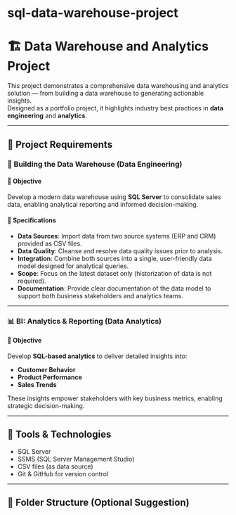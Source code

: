 # sql-data-warehouse-project
# 🏗️ Data Warehouse and Analytics Project

This project demonstrates a comprehensive data warehousing and analytics solution — from building a data warehouse to generating actionable insights.  
Designed as a portfolio project, it highlights industry best practices in **data engineering** and **analytics**.

---

## 📌 Project Requirements

### 🔧 Building the Data Warehouse (Data Engineering)

#### 🎯 Objective  
Develop a modern data warehouse using **SQL Server** to consolidate sales data, enabling analytical reporting and informed decision-making.

#### 📝 Specifications
- **Data Sources**: Import data from two source systems (ERP and CRM) provided as CSV files.
- **Data Quality**: Cleanse and resolve data quality issues prior to analysis.
- **Integration**: Combine both sources into a single, user-friendly data model designed for analytical queries.
- **Scope**: Focus on the latest dataset only (historization of data is not required).
- **Documentation**: Provide clear documentation of the data model to support both business stakeholders and analytics teams.

---

### 📊 BI: Analytics & Reporting (Data Analytics)

#### 🎯 Objective  
Develop **SQL-based analytics** to deliver detailed insights into:
- **Customer Behavior**
- **Product Performance**
- **Sales Trends**

These insights empower stakeholders with key business metrics, enabling strategic decision-making.

---

## 🧰 Tools & Technologies
- SQL Server
- SSMS (SQL Server Management Studio)
- CSV files (as data source)
- Git & GitHub for version control

---

## 📁 Folder Structure (Optional Suggestion)
